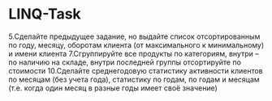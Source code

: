 # LINQ-Task

5.Сделайте предыдущее задание, но выдайте список отсортированным по году, месяцу, оборотам клиента (от максимального к минимальному) и имени клиента  7.Сгруппируйте все продукты по категориям, внутри – по наличию на складе, внутри последней группы отсортируйте по стоимости  10.Сделайте среднегодовую статистику активности клиентов по месяцам (без учета года), статистику по годам, по годам и месяцам (т.е. когда один месяц в разные годы имеет своё значение)
